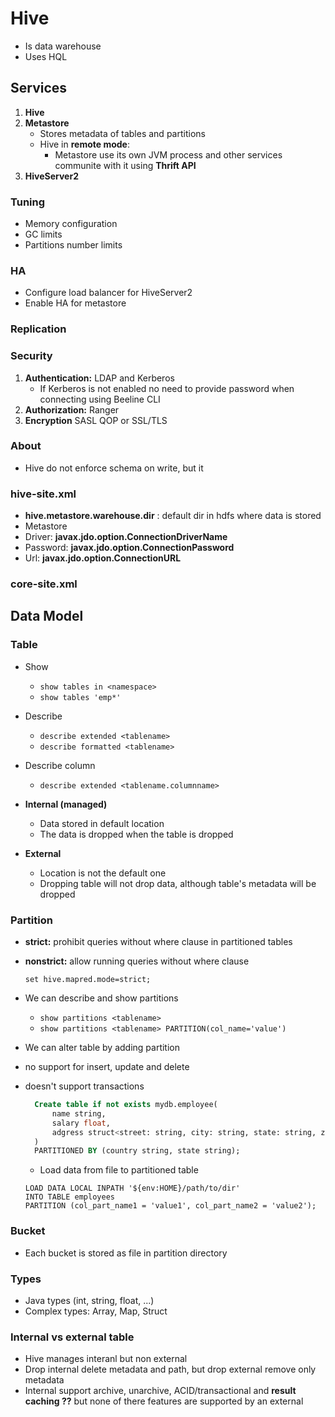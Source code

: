# Hive

* Is data warehouse
* Uses HQL

## Services

1. **Hive**
2. **Metastore**
    * Stores metadata of tables and partitions  
    * Hive in **remote mode**:
        * Metastore use its own JVM process and other services communite with it using **Thrift API**
3. **HiveServer2**

### Tuning

* Memory configuration 
* GC limits 
* Partitions number limits 

### HA

- Configure load balancer for HiveServer2 
- Enable HA for metastore 

### Replication 

### Security 

1. **Authentication:** LDAP and Kerberos 
    - If Kerberos is not enabled no need to provide password when connecting using Beeline CLI 
2. **Authorization:** Ranger 
3. **Encryption** SASL QOP or SSL/TLS  

### About 

- Hive do not enforce schema on write, but it

### hive-site.xml
- **hive.metastore.warehouse.dir** : default dir in hdfs where data is stored
- Metastore 
 - Driver: **javax.jdo.option.ConnectionDriverName**
 - Password: **javax.jdo.option.ConnectionPassword**
 - Url: **javax.jdo.option.ConnectionURL**
 
 ### core-site.xml

## Data Model 


### Table

- Show
    - ``show tables in <namespace>``
    - ``show tables 'emp*'``
- Describe
    - ``describe extended <tablename>``
	- ``describe formatted <tablename>``
 - Describe column 
 	- ``describe extended <tablename.columnname>``
    
- **Internal (managed)**
    - Data stored in default location
    - The data is dropped when the table is dropped
- **External**
    - Location is not the default one
    - Dropping table will not drop data, although table's metadata will be dropped
    
### Partition 

- **strict:** prohibit queries without where clause in partitioned tables 
- **nonstrict:** allow running queries without where clause
  
  ``set hive.mapred.mode=strict;``
  
- We can describe and show partitions
    -  ``show partitions <tablename>``
    - ``show partitions <tablename> PARTITION(col_name='value')``
- We can alter table by adding partition
- no support for insert, update and delete
- doesn't support transactions

  ````sql
    Create table if not exists mydb.employee(
        name string,
        salary float,
        adgress struct<street: string, city: string, state: string, zip: int> 
    )
    PARTITIONED BY (country string, state string);
    ````
  
    - Load data from file to partitioned table
    ```
    LOAD DATA LOCAL INPATH '${env:HOME}/path/to/dir'
    INTO TABLE employees
    PARTITION (col_part_name1 = 'value1', col_part_name2 = 'value2');
    ```
### Bucket
- Each bucket is stored as file in partition directory

### Types
- Java types (int, string, float, ...)
- Complex types: Array, Map, Struct

### Internal vs external table
- Hive manages interanl but non external
- Drop internal delete metadata and path, but drop external remove only metadata
- Internal support archive, unarchive, ACID/transactional and **result caching ??** but none of there features are supported by an external







